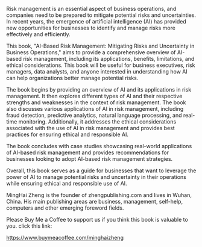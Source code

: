 
Risk management is an essential aspect of business operations, and companies need to be prepared to mitigate potential risks and uncertainties. In recent years, the emergence of artificial intelligence (AI) has provided new opportunities for businesses to identify and manage risks more effectively and efficiently.

This book, "AI-Based Risk Management: Mitigating Risks and Uncertainty in Business Operations," aims to provide a comprehensive overview of AI-based risk management, including its applications, benefits, limitations, and ethical considerations. This book will be useful for business executives, risk managers, data analysts, and anyone interested in understanding how AI can help organizations better manage potential risks.

The book begins by providing an overview of AI and its applications in risk management. It then explores different types of AI and their respective strengths and weaknesses in the context of risk management. The book also discusses various applications of AI in risk management, including fraud detection, predictive analytics, natural language processing, and real-time monitoring. Additionally, it addresses the ethical considerations associated with the use of AI in risk management and provides best practices for ensuring ethical and responsible AI.

The book concludes with case studies showcasing real-world applications of AI-based risk management and provides recommendations for businesses looking to adopt AI-based risk management strategies.

Overall, this book serves as a guide for businesses that want to leverage the power of AI to manage potential risks and uncertainty in their operations while ensuring ethical and responsible use of AI.

MingHai Zheng is the founder of zhengpublishing.com and lives in Wuhan, China. His main publishing areas are business, management, self-help, computers and other emerging foreword fields.

Please Buy Me a Coffee to support us if you think this book is valuable to you. click this link:

https://www.buymeacoffee.com/minghaizheng

